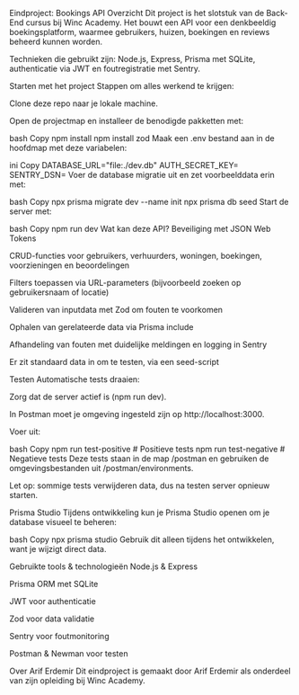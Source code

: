 Eindproject: Bookings API
Overzicht
Dit project is het slotstuk van de Back-End cursus bij Winc Academy. Het bouwt een API voor een denkbeeldig boekingsplatform, waarmee gebruikers, huizen, boekingen en reviews beheerd kunnen worden.

Technieken die gebruikt zijn: Node.js, Express, Prisma met SQLite, authenticatie via JWT en foutregistratie met Sentry.

Starten met het project
Stappen om alles werkend te krijgen:

Clone deze repo naar je lokale machine.

Open de projectmap en installeer de benodigde pakketten met:

bash
Copy
npm install
npm install zod
Maak een .env bestand aan in de hoofdmap met deze variabelen:

ini
Copy
DATABASE_URL="file:./dev.db"
AUTH_SECRET_KEY=<vul hier een geheime sleutel in>
SENTRY_DSN=<je Sentry DSN of leeg laten>
Voer de database migratie uit en zet voorbeelddata erin met:

bash
Copy
npx prisma migrate dev --name init
npx prisma db seed
Start de server met:

bash
Copy
npm run dev
Wat kan deze API?
Beveiliging met JSON Web Tokens

CRUD-functies voor gebruikers, verhuurders, woningen, boekingen, voorzieningen en beoordelingen

Filters toepassen via URL-parameters (bijvoorbeeld zoeken op gebruikersnaam of locatie)

Valideren van inputdata met Zod om fouten te voorkomen

Ophalen van gerelateerde data via Prisma include

Afhandeling van fouten met duidelijke meldingen en logging in Sentry

Er zit standaard data in om te testen, via een seed-script

Testen
Automatische tests draaien:

Zorg dat de server actief is (npm run dev).

In Postman moet je omgeving ingesteld zijn op http://localhost:3000.

Voer uit:

bash
Copy
npm run test-positive  # Positieve tests
npm run test-negative  # Negatieve tests
Deze tests staan in de map /postman en gebruiken de omgevingsbestanden uit /postman/environments.

Let op: sommige tests verwijderen data, dus na testen server opnieuw starten.

Prisma Studio
Tijdens ontwikkeling kun je Prisma Studio openen om je database visueel te beheren:

bash
Copy
npx prisma studio
Gebruik dit alleen tijdens het ontwikkelen, want je wijzigt direct data.

Gebruikte tools & technologieën
Node.js & Express

Prisma ORM met SQLite

JWT voor authenticatie

Zod voor data validatie

Sentry voor foutmonitoring

Postman & Newman voor testen

Over Arif Erdemir
Dit eindproject is gemaakt door Arif Erdemir als onderdeel van zijn opleiding bij Winc Academy.